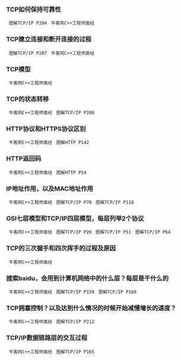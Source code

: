 ### TCP如何保持可靠性 
` 图解TCP/IP P204` 
` 牛客网C++工程师面经` 

### TCP建立连接和断开连接的过程
` 图解TCP/IP P207` 
` 牛客网C++工程师面经` 

### TCP模型
` 牛客网C++工程师面经` 

### TCP的状态转移
` 牛客网C++工程师面经` 
` 图解TCP/IP P208` 

### HTTP协议和HTTPS协议区别
` 牛客网C++工程师面经`
` 图解HTTP P142` 

### HTTP返回码
` 牛客网C++工程师面经` 
` 图解HTTP P54` 

### IP地址作用，以及MAC地址作用
` 牛客网C++工程师面经` 
` 图解TCP/IP P78` 
` 图解TCP/IP P118` 

### OSI七层模型和TCP/IP四层模型，每层列举2个协议
` 牛客网C++工程师面经` 
` 图解TCP/IP P20` 
` 图解TCP/IP P51` 
` 图解TCP/IP P64` 

### TCP的三次握手和四次挥手的过程及原因
` 牛客网C++工程师面经` 

### 搜索baidu，会用到计算机网络中的什么层？每层是干什么的
` 牛客网C++工程师面经` 
` 图解TCP/IP P159` 
` 图解TCP/IP P169` 

### TCP拥塞控制？以及达到什么情况的时候开始减慢增长的速度？
` 牛客网C++工程师面经` 
` 图解TCP/IP P212` 

### TCP/IP数据链路层的交互过程
` 牛客网C++工程师面经` 
` 图解TCP/IP P165` 




